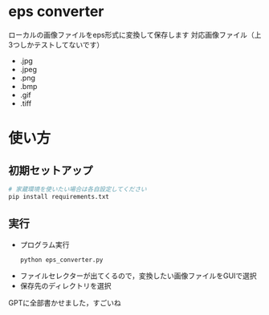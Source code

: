 # eps converter
ローカルの画像ファイルをeps形式に変換して保存します
対応画像ファイル（上3つしかテストしてないです）
- .jpg
- .jpeg
- .png
- .bmp
- .gif
- .tiff

# 使い方
## 初期セットアップ
```sh
# 家蔵環境を使いたい場合は各自設定してください
pip install requirements.txt
```

## 実行
- プログラム実行
    ```sh
    python eps_converter.py
    ```
- ファイルセレクターが出てくるので，変換したい画像ファイルをGUIで選択
- 保存先のディレクトリを選択


GPTに全部書かせました，すごいね